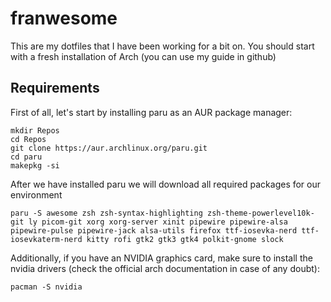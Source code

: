 # franwesome

This are my dotfiles that I have been working for a bit on. You should start with a fresh installation of Arch (you can use my guide in github)

## Requirements
First of all, let's start by installing paru as an AUR package manager:

    mkdir Repos
    cd Repos
    git clone https://aur.archlinux.org/paru.git
    cd paru
    makepkg -si

After we have installed paru we will download all required packages for our environment

    paru -S awesome zsh zsh-syntax-highlighting zsh-theme-powerlevel10k-git ly picom-git xorg xorg-server xinit pipewire pipewire-alsa pipewire-pulse pipewire-jack alsa-utils firefox ttf-iosevka-nerd ttf-iosevkaterm-nerd kitty rofi gtk2 gtk3 gtk4 polkit-gnome slock

Additionally, if you have an NVIDIA graphics card, make sure to install the nvidia drivers (check the official arch documentation in case of any doubt):

    pacman -S nvidia
